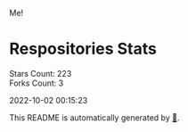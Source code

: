 Me!

# Respositories Stats
Stars Count: 223  
Forks Count: 3

2022-10-02 00:15:23  

This README is automatically generated by [🐰](https://github.com/rnitta/rnitta).
